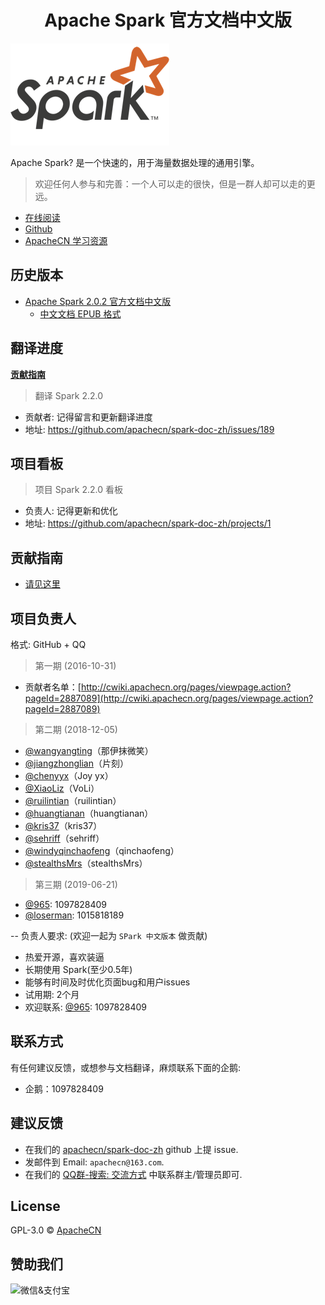 # <center>Apache Spark 官方文档中文版</center>

![](docs/img/spark-logo-hd.png)   

Apache Spark? 是一个快速的，用于海量数据处理的通用引擎。

> 欢迎任何人参与和完善：一个人可以走的很快，但是一群人却可以走的更远。

+ [在线阅读](http://spark.apachecn.org)
+ [Github](https://github.com/apachecn/spark-doc-zh/)
+ [ApacheCN 学习资源](http://www.apachecn.org/)

## 历史版本

+ [Apache Spark 2.0.2 官方文档中文版](http://cwiki.apachecn.org/pages/viewpage.action?pageId=2883613)
    + [中文文档 EPUB 格式](https://github.com/apachecn/spark-doc-zh/raw/dl/Spark%202.0.2%20%E4%B8%AD%E6%96%87%E6%96%87%E6%A1%A3.epub)

## 翻译进度

[**贡献指南**](CONTRIBUTING.md)

> 翻译 Spark 2.2.0

* 贡献者: 记得留言和更新翻译进度
* 地址: https://github.com/apachecn/spark-doc-zh/issues/189

## 项目看板

> 项目 Spark 2.2.0 看板

* 负责人: 记得更新和优化
* 地址: https://github.com/apachecn/spark-doc-zh/projects/1

## 贡献指南

* [请见这里](CONTRIBUTING.md)

## 项目负责人

格式: GitHub + QQ

> 第一期 (2016-10-31)

* 贡献者名单：[http://cwiki.apachecn.org/pages/viewpage.action?pageId=2887089](http://cwiki.apachecn.org/pages/viewpage.action?pageId=2887089)

> 第二期 (2018-12-05)

* [@wangyangting](https://github.com/wangyangting)（那伊抹微笑）
* [@jiangzhonglian](https://github.com/jiangzhonglian)（片刻）
* [@chenyyx](https://github.com/chenyyx)（Joy yx）
* [@XiaoLiz](https://github.com/XiaoLiz)（VoLi）
* [@ruilintian](https://github.com/ruilintian)（ruilintian）
* [@huangtianan](https://github.com/huangtianan)（huangtianan）
* [@kris37](https://github.com/kris37)（kris37）
* [@sehriff](https://github.com/sehriff)（sehriff）
* [@windyqinchaofeng](https://github.com/windyqinchaofeng)（qinchaofeng）
* [@stealthsMrs](https://github.com/stealthsMrs)（stealthsMrs）

> 第三期 (2019-06-21)

* [@965](https://github.com/wangweitong): 1097828409
* [@loserman](https://github.com/aloserman): 1015818189

-- 负责人要求: (欢迎一起为 `SPark 中文版本` 做贡献)

* 热爱开源，喜欢装逼
* 长期使用 Spark(至少0.5年)
* 能够有时间及时优化页面bug和用户issues
* 试用期: 2个月
* 欢迎联系: [@965](https://github.com/wangweitong): 1097828409

## 联系方式

有任何建议反馈，或想参与文档翻译，麻烦联系下面的企鹅:

* 企鹅：1097828409

## 建议反馈

* 在我们的 [apachecn/spark-doc-zh](https://github.com/apachecn/spark-doc-zh) github 上提 issue.
* 发邮件到 Email: `apachecn@163.com`.
* 在我们的 [QQ群-搜索: 交流方式](https://github.com/apachecn/home) 中联系群主/管理员即可.

## License

GPL-3.0 © [ApacheCN](https://github.com/apachecn)

## 赞助我们

<img src="http://data.apachecn.org/img/about/donate.jpg" alt="微信&支付宝" />
